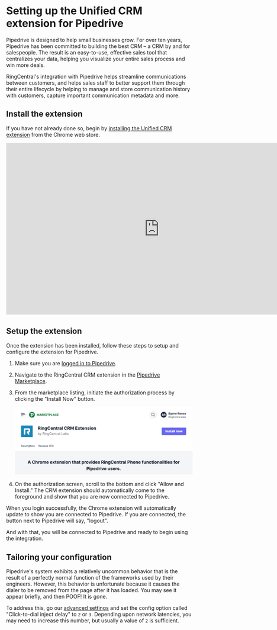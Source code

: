 # Setting up the Unified CRM extension for Pipedrive

Pipedrive is designed to help small businesses grow. For over ten years, Pipedrive has been committed to building the best CRM – a CRM by and for salespeople. The result is an easy-to-use, effective sales tool that centralizes your data, helping you visualize your entire sales process and win more deals.

RingCentral's integration with Pipedrive helps streamline communications between customers, and helps sales staff to better support them through their entire lifecycle by helping to manage and store communication history with customers, capture important communication metadata and more.

## Install the extension

If you have not already done so, begin by [installing the Unified CRM extension](./getting-started.md) from the Chrome web store. 

<iframe width="825" height="464" src="https://www.youtube.com/embed/Hu0qC13HDkQ?si=XZLWUCalDRhF8ASP" title="Unified CRM extension for Insightly - quick start" frameborder="0" allow="accelerometer; autoplay; clipboard-write; encrypted-media; gyroscope; picture-in-picture; web-share" allowfullscreen></iframe>

## Setup the extension

Once the extension has been installed, follow these steps to setup and configure the extension for Pipedrive. 

1. Make sure you are [logged in to Pipedrive](https://app.pipedrive.com/auth/login).

2. Navigate to the RingCentral CRM extension in the [Pipedrive Marketplace](https://www.pipedrive.com/en/marketplace/app/ring-central-crm-extension/5d4736e322561f57).

3. From the marketplace listing, initiate the authorization process by clicking the "Install Now" button.

    ![Install Pipedrive ext](img/pipedrive-marketplace.png)

3. On the authorization screen, scroll to the bottom and click "Allow and Install." The CRM extension should automatically come to the foreground and show that you are now connected to Pipedrive. 

When you login successfully, the Chrome extension will automatically update to show you are connected to Pipedrive. If you are connected, the button next to Pipedrive will say, "logout".

And with that, you will be connected to Pipedrive and ready to begin using the integration. 

## Tailoring your configuration

Pipedrive's system exhibits a relatively uncommon behavior that is the result of a perfectly normal function of the frameworks used by their engineers. However, this behavior is unfortunate because it causes the dialer to be removed from the page after it has loaded. You may see it appear briefly, and then POOF! It is gone. 

To address this, go our [advanced settings](./users/settings.md#advanced-configuration-options) and set the config option called "Click-to-dial inject delay" to `2` or `3`. Depending upon network latencies, you may need to increase this number, but usually a value of `2` is sufficient. 


